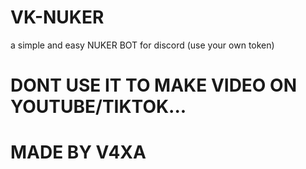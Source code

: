 # VK-NUKER
a simple and easy NUKER BOT for discord (use your own token)


# DONT USE IT TO MAKE VIDEO ON YOUTUBE/TIKTOK...
# MADE BY V4XA
